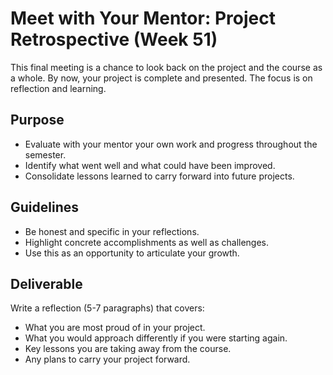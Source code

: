 # Meet with Your Mentor: Project Retrospective (Week 51)

This final meeting is a chance to look back on the project and the course as a whole. By now, your project is complete and presented. The focus is on reflection and learning.

## Purpose

- Evaluate with your mentor your own work and progress throughout the semester.  
- Identify what went well and what could have been improved.  
- Consolidate lessons learned to carry forward into future projects.  

## Guidelines

- Be honest and specific in your reflections.  
- Highlight concrete accomplishments as well as challenges.  
- Use this as an opportunity to articulate your growth.  

## Deliverable

Write a reflection (5-7 paragraphs) that covers:  

- What you are most proud of in your project.  
- What you would approach differently if you were starting again.  
- Key lessons you are taking away from the course.  
- Any plans to carry your project forward.
